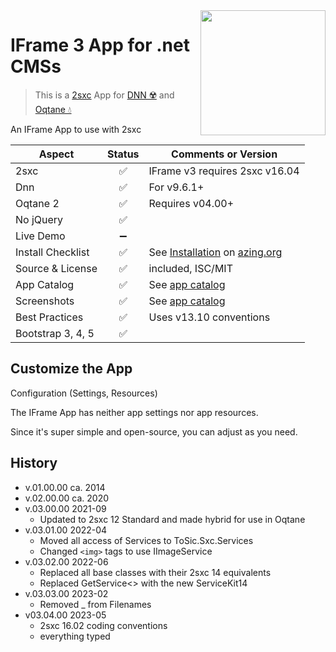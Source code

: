 <image src="app-icon.png" align="right" width="200px">

# IFrame 3 App for .net CMSs

> This is a [2sxc](https://2sxc.org) App for [DNN ☢️](https://www.dnnsoftware.com/) and [Oqtane 💧](https://www.oqtane.org/)

An IFrame App to use with 2sxc

| Aspect              | Status | Comments or Version |
| ------------------- | :----: | ------------------- |
| 2sxc                | ✅    | IFrame v3 requires 2sxc v16.04
| Dnn                 | ✅    | For v9.6.1+
| Oqtane 2            | ✅    | Requires v04.00+
| No jQuery           | ✅    |
| Live Demo           | ➖    |
| Install Checklist   | ✅    | See [Installation](https://azing.org/2sxc/r/-7DXsLjq) on [azing.org](https://azing.org/2sxc)
| Source & License    | ✅    | included, ISC/MIT
| App Catalog         | ✅    | See [app catalog](https://2sxc.org/en/apps/app/iframe3-hybrid-for-dnn-and-oqtane)
| Screenshots         | ✅    | See [app catalog](https://2sxc.org/en/apps/app/iframe3-hybrid-for-dnn-and-oqtane)
| Best Practices      | ✅    | Uses v13.10 conventions
| Bootstrap 3, 4, 5   | ✅    |


## Customize the App

Configuration (Settings, Resources)

The IFrame App has neither app settings nor app resources.

Since it's super simple and open-source, you can adjust as you need.

## History

* v.01.00.00 ca. 2014
* v.02.00.00 ca. 2020
* v.03.00.00 2021-09
  * Updated to 2sxc 12 Standard and made hybrid for use in Oqtane
* v.03.01.00 2022-04
  * Moved all access of Services to ToSic.Sxc.Services
  * Changed `<img>` tags to use IImageService
* v.03.02.00 2022-06
  * Replaced all base classes with their 2sxc 14 equivalents
  * Replaced GetService<> with the new ServiceKit14
* v.03.03.00 2023-02
  * Removed _ from Filenames
* v03.04.00 2023-05
  * 2sxc 16.02 coding conventions
  * everything typed
